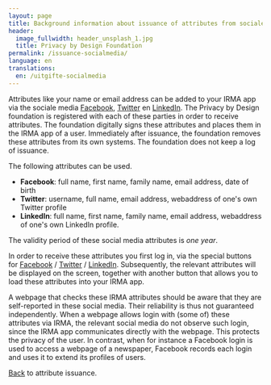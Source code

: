 ```yaml
---
layout: page
title: Background information about issuance of attributes from sociale media
header:
  image_fullwidth: header_unsplash_1.jpg
  title: Privacy by Design Foundation
permalink: /issuance-socialmedia/
language: en
translations:
  en: /uitgifte-socialmedia
---
```


Attributes like your name or email address can be added to your IRMA
app via the sociale media [Facebook](https://www.facebook.com),
[Twitter](https://twitter.com) en [LinkedIn](https://linkedin.com).
The Privacy by Design foundation is registered with each of these
parties in order to receive attributes. The foundation digitally signs
these attributes and places them in the IRMA app of a user.
Immediately after issuance, the foundation removes these attributes
from its own systems. The foundation does not keep a log of issuance.

The following attributes can be used.

 * **Facebook**: full name, first name, family name, email address,
 date of birth
 * **Twitter**: username, full name, email address, webaddress
 of one's own Twitter profile
 * **LinkedIn**: full name, first name, family name, email address,
 webaddress of one's own LinkedIn profile.

The validity period of these social media attributes is *one year*.

In order to receive these attributes you first log in, via the special
buttons for
[Facebook](https://privacybydesign.foundation/issuance/social/facebook)
/
[Twitter](https://privacybydesign.foundation/issuance/social/twitter)
/
[LinkedIn](https://privacybydesign.foundation/issuance/social/linkedin).
Subsequently, the relevant attributes will be displayed on the screen,
together with another button that allows you to load these attributes
into your IRMA app.

A webpage that checks these IRMA attributes should be aware that they
are self-reported in these social media. Their reliability is thus not
guaranteed independently. When a webpage allows login with (some of)
these attributes via IRMA, the relevant social media do not observe
such login, since the IRMA app communicates directly with the
webpage. This protects the privacy of the user. In contrast, when for
instance a Facebook login is used to access a webpage of a newspaper,
Facebook records each login and uses it to extend its profiles of
users.

[Back](/issuance) to attribute issuance.
